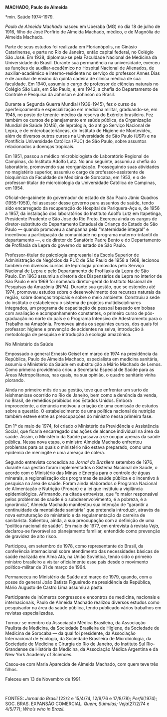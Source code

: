 **MACHADO, Paulo de Almeida**

\*min. Saúde 1974-1979.

*Paulo de Almeida Machado* nasceu em Uberaba (MG) no dia 18 de julho de
1916, filho de José Porfírio de Almeida Machado, médico, e de Magnólia
de Almeida Machado.

Parte de seus estudos foi realizada em Florianópolis, no Ginásio
Catarinense, e parte no Rio de Janeiro, então capital federal, no
Colégio São José. Em 1938, diplomou-se pela Faculdade Nacional de
Medicina da Universidade do Brasil. Durante sua permanência na
universidade, exerceu as funções de auxiliar-acadêmico no Hospital
Nacional de Alienados, de auxiliar-acadêmico e interno-residente no
serviço do professor Annes Dias e de auxiliar de ensino da quinta
cadeira de clínica médica de sua faculdade. Em 1940, assumiu o cargo de
professor de ciências naturais no Colégio São Luís, em São Paulo, e, em
1942, a chefia do Departamento de Controle e Pesquisa da Johnson e
Johnson do Brasil.

Durante a Segunda Guerra Mundial (1939-1945), fez o curso de
aperfeiçoamento e especialização em medicina militar, graduando-se, em
1945, no posto de tenente-médico da reserva do Exército brasileiro. Fez
também os cursos de planejamento em saúde pública, da Organização
Mundial de Saúde (OMS), de leprologia, do antigo Serviço Nacional de
Lepra, e de enterobacteriáceas, do Instituto de Higiene de Montevidéu,
além de diversos outros cursos na Universidade de São Paulo (USP) e na
Pontifícia Universidade Católica (PUC) de São Paulo, sobre assuntos
relacionados a doenças tropicais.

Em 1951, passou a médico microbiologista do Laboratório Regional de
Campinas, do Instituto Adolfo Lutz. No ano seguinte, assumiu a chefia do
laboratório, promovendo sua reorganização. Prosseguindo suas atividades
no magistério superior, assumiu o cargo de professor-assistente de
bioquímica da Faculdade de Medicina de Sorocaba, em 1953, e o de
professor-titular de microbiologia da Universidade Católica de Campinas,
em 1954.

Oficial-de-gabinete do governador do estado de São Paulo Jânio Quadros
(1955-1959), foi assessor desse governo para assuntos de saúde, tendo
sido encarregado da recuperação do Hospital de Pariquera-Açu e, de 1956
a 1957, da instalação dos laboratórios do Instituto Adolfo Lutz em
Itapetinga, Presidente Prudente e São José do Rio Preto. Exerceu ainda
os cargos de diretor-substituto do Departamento Estadual da Criança do
Estado de São Paulo — quando promoveu a campanha pela “maternidade
integral” e incentivou a participação da comunidade no programa
materno-infantil do departamento —, e de diretor do Sanatório Padre
Bento e do Departamento de Profilaxia da Lepra do governo do estado de
São Paulo.

Professor-titular de psicologia empresarial da Escola Superior de
Administração de Negócios da PUC de São Paulo de 1958 a 1968, lecionou
também em diversos cursos de leprologia promovidos pelo Serviço Nacional
de Lepra e pelo Departamento de Profilaxia da Lepra de São Paulo. Em
1963 assumiu a diretoria dos Dispensários de Lepra no interior de São
Paulo e em 1969 foi nomeado diretor-geral do Instituto Nacional de
Pesquisas da Amazônia (INPA). Durante sua gestão, que se estendeu até
1974, promoveu estudos sobre o desenvolvimento dos recursos naturais da
região, sobre doenças tropicais e sobre o meio ambiente. Construiu a
sede do instituto e estabeleceu o sistema de projetos multidisciplinares
integrados, um programa de capacitação de pessoal baseado em bolsas com
avaliação e acompanhamento constantes, o primeiro curso de pós-graduação
no norte do país e o Programa Intensivo de Adestramento para o Trabalho
na Amazônia. Promoveu ainda os seguintes cursos, dos quais foi
professor: higiene e prevenção de acidentes na selva, introdução à
metodologia de pesquisa e introdução à ecologia amazônica.

No Ministério da Saúde

Empossado o general Ernesto Geisel em março de 1974 na presidência da
República, Paulo de Almeida Machado, especialista em medicina sanitária,
assumiu o Ministério da Saúde em substituição a Mário Machado de Lemos.
Como primeira providência criou a Secretaria Especial de Saúde para as
Áreas Metropolitanas, nas quais, na sua opinião, o quadro sanitário
vinha piorando.

Ainda no primeiro mês de sua gestão, teve que enfrentar um surto de
leishmaniose ocorrido no Rio de Janeiro, bem como a denúncia da venda,
no Brasil, de remédios proibidos nos Estados Unidos. Embora
improcedente, a denúncia motivou a criação de uma comissão de estudos
sobre a questão. O estabelecimento de uma política nacional de nutrição
também esteve entre as preocupações do ministro nessa primeira fase.

Em 1º de maio de 1974, foi criado o Ministério da Previdência e
Assistência Social, que ficaria encarregado das ações de alcance
individual na área da saúde. Assim, o Ministério da Saúde passava a se
ocupar apenas da saúde pública. Nessa nova etapa, o ministro Almeida
Machado enfrentou problemas para os quais o ministério não estava
preparado, como uma epidemia de meningite e uma ameaça de cólera.

Segundo entrevista concedida ao *Jornal do* *Brasil*em setembro de 1976,
durante sua gestão foram implementados o Sistema Nacional de Saúde, o
acordo com o Ministério das Minas e Energia para o controle de águas
minerais, a regionalização dos programas de saúde pública e o incentivo
à pesquisa na área de saúde. Foram ainda elaborados o Programa Nacional
de Alimentação e Nutrição (Pronan) e a lei que instituiu a vigilância
epidemiológica. Afirmando, na citada entrevista, que “o maior
responsável pelos problemas de saúde é o subdesenvolvimento, é a
pobreza, é a ignorância”, Almeida Machado manifestou sua intenção de
“garantir a continuidade da mentalidade sanitária” que pretendia
introduzir, através da nova estruturação do ministério e da
regulamentação da carreira de sanitarista. Salientou, ainda, a sua
preocupação com a definição de uma “política nacional de saúde”. Em maio
de 1977, em entrevista à revista *Veja,* declarou-se favorável ao
planejamento familiar, entendido como prevenção de gravidez de alto
risco.

Participou, em setembro de 1978, como representante do Brasil, da
conferência internacional sobre atendimento das necessidades básicas de
saúde realizada em Alma Ata, na União Soviética, tendo sido o primeiro
ministro brasileiro a visitar oficialmente esse país desde o movimento
político-militar de 31 de março de 1964.

Permaneceu no Ministério da Saúde até março de 1979, quando, com a posse
do general João Batista Figueiredo na presidência da República, Mário
Augusto de Castro Lima assumiu a pasta.

Participante de inúmeros congressos e encontros de medicina, nacionais e
internacionais, Paulo de Almeida Machado realizou diversos estudos como
pesquisador na área da saúde pública, tendo publicado vários trabalhos
em revistas especializadas.

Tornou-se membro da Associação Médica Brasileira, da Associação Paulista
de Medicina, da Sociedade Brasileira de Higiene, da Sociedade de
Medicina de Sorocaba — da qual foi presidente, da Associação
Internacional de Ecologia, da Sociedade Brasileira de Microbiologia, da
Sociedade de Medicina e Cirurgia do Rio de Janeiro, do Instituto Sul
Rio-Grandense de História da Medicina, da Associação Médica Argentina e
da New York Academy of Sciences.

Casou-se com Maria Aparecida de Almeida Machado, com quem teve três
filhos.

Faleceu em 13 de Novembro de 1991.

 

FONTES: *Jornal do Brasil* (22/2 e 15/4/74, 12/9/76 e 17/8/78);
*Perfil*(1974); SOC. BRAS. EXPANSÃO COMERCIAL. *Quem;* *Súmulas;
Veja*(27/2/74 e 4/5/77); *Who’s who* *in Brazil.*

 
